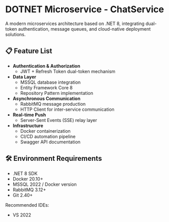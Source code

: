 # DOTNET Microservice - ChatService

A modern microservices architecture based on .NET 8, integrating dual-token authentication, message queues, and cloud-native deployment solutions.

## 📋 Feature List

- **Authentication & Authorization**
  - JWT + Refresh Token dual-token mechanism
- **Data Layer**
  - MSSQL database integration
  - Entity Framework Core 8
  - Repository Pattern implementation
- **Asynchronous Communication**
  - RabbitMQ message production
  - HTTP Client for inter-service communication
- **Real-time Push**
  - Server-Sent Events (SSE) relay layer
- **Infrastructure**
  - Docker containerization
  - CI/CD automation pipeline
  - Swagger API documentation

## 🛠️ Environment Requirements

- .NET 8 SDK
- Docker 20.10+
- MSSQL 2022 / Docker version
- RabbitMQ 3.12+
- Git 2.40+

Recommended IDEs:
- VS 2022
